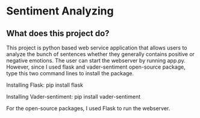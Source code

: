# Sentiment Analyzing
## What does this project do?
This project is python based web service application that allows users to analyze the bunch of sentences whether they generally contains positive or negative emotions. The user can start the webserver by running app.py.
However, since I used flask and vader-sentiment open-source package, type this two command lines to install the package.

Installing Flask:
  pip install flask

Installing Vader-sentiment:
  pip install vader-sentiment



For the open-source packages, I used Flask to run the webserver. 

